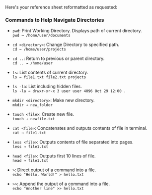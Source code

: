 Here's your reference sheet reformatted as requested:

### Commands to Help Navigate Directories

- `pwd`: Print Working Directory. Displays path of current directory.  
  ```pwd → /home/user/documents```
  
- `cd <directory>`: Change Directory to specified path.  
  ```cd → /home/user/projects```
  
- `cd ..`: Return to previous or parent directory.  
  ```cd .. → /home/user```
  
- `ls`: List contents of current directory.  
  ```ls → file1.txt file2.txt projects```
  
- `ls -la`: List including hidden files.  
  ```ls -la → drwxr-xr-x 3 user user 4096 Oct 29 12:00 .```
  
- `mkdir <directory>`: Make new directory.  
  ```mkdir → new_folder```
  
- `touch <file>`: Create new file.  
  ```touch → newfile.txt```
  
- `cat <file>`: Concatenates and outputs contents of file in terminal.  
  ```cat → file1.txt```
  
- `less <file>`: Outputs contents of file separated into pages.  
  ```less → file1.txt```
  
- `head <file>`: Outputs first 10 lines of file.  
  ```head → file1.txt```
  
- `>`: Direct output of a command into a file.  
  ```echo "Hello, World!" > hello.txt```
  
- `>>`: Append the output of a command into a file.  
  ```echo "Another line" >> hello.txt```


